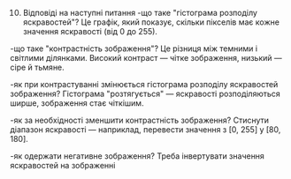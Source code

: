 10. Відповіді на наступні питання
-що таке "гістограма розподілу яскравостей"?
Це графік, який показує, скільки пікселів має кожне значення яскравості (від 0 до 255).

-що таке "контрастність зображення"?
Це різниця між темними і світлими ділянками. Високий контраст — чітке зображення, низький — сіре й тьмяне.

-як при контрастуванні змінюється гістограма розподілу яскравостей зображення?
Гістограма "розтягується" — яскравості розподіляються ширше, зображення стає чіткішим.

-як за необхідності зменшити контрастність зображення?
Стиснути діапазон яскравості — наприклад, перевести значення з [0, 255] у [80, 180].

-як одержати негативне зображення?
Треба інвертувати значення яскравостей на зображенні
